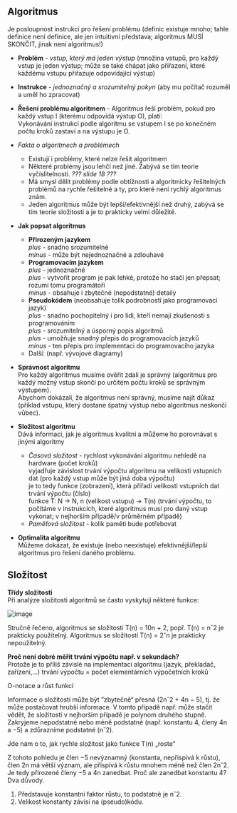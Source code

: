 ## Algoritmus
Je posloupnost instrukcí pro řešení problému (definic existuje mnoho; tahle definice není definice, ale jen intuitivní představa; algoritmus MUSÍ SKONČIT, jinak není algoritmus!)
- **Problém** - *vstup, který má jeden výstup* (množina vstupů, pro každý vstup je jeden výstup; může se také chápat jako přiřazení, které každému vstupu přiřazuje odpovídající výstup)
- **Instrukce** - *jednoznačný a srozumitelný pokyn* (aby mu počítač rozuměl a uměl ho zpracovat)
- **Řešení problému algoritmem** - Algoritmus řeší problém, pokud pro každý vstup I (kterému odpovídá výstup O), platí:\
Vykonávání instrukcí podle algoritmu se vstupem I se po konečném počtu kroků zastaví a na výstupu je O.

- *Fakta o algoritmech a problémech*
  - Existují i problémy, které nelze řešit algoritmem
  - Některé problémy jsou lehčí než jiné. Zabývá se tím teorie vyčíslitelnosti. *??? slide 18 ???*
  - Má smysl dělit problémy podle obtížnosti a algoritmicky řešitelných problémů na rychle řešitelné a ty, pro které není rychlý algoritmus znám.
  - Jeden algoritmus může být lepší/efektivnější než druhý, zabývá se tím teorie složitosti a je to prakticky velmi důležité.

- **Jak popsat algoritmus**
  - **Přirozeným jazykem**\
    *plus* - snadno srozumitelné\
    *minus* - může být nejednoznačné a zdlouhavé
  - **Programovacím jazykem**\
    *plus* - jednoznačné\
    *plus* - vytvořit program je pak lehké, protože ho stačí jen přepsat; rozumí tomu programátoři\
    *minus* - obsahuje i zbytečné (nepodstatné) detaily
  - **Pseudokódem** (neobsahuje tolik podrobností jako programovací jazyk)\
    *plus* - snadno pochopitelný i pro lidi, kteří nemají zkušenosti s programováním\
    *plus* - srozumitelný a úsporný popis algoritmů\
    *plus* - umožňuje snadný přepis do programovacích jazyků\
    *minus* - ten přepis pro implementaci do programovacího jazyka
  - Další: (např. vývojové diagramy)

- **Správnost algoritmu**\
Pro každý algoritmus musíme ověřit zdali je správný (algoritmus pro každý možný vstup skončí po určitém počtu kroků se správným výstupem).\
Abychom dokázali, že algoritmus není správný, musíme najít důkaz (příklad vstupu, který dostane špatný výstup nebo algoritmus neskončí vůbec).
- **Složitost algoritmu**\
Dává informaci, jak je algoritmus kvalitní a můžeme ho porovnávat s jinými algoritmy
  - *Časová složitost* - rychlost vykonávání algoritmu nehledě na hardware (počet kroků)\
  vyjadřuje závislost trvání výpočtu algoritmu na velikosti vstupních dat (pro každý vstup může být jiná doba výpočtu)\
  je to tedy funkce (zobrazení), která přiřadí velikosti vstupních dat trvání výpočtu (číslo)\
  funkce T: N -> N, n (velikost vstupu) -> T(n) (trvání výpočtu, to počítáme v instrukcích, které algoritmus musí pro daný vstup vykonat; v nejhorším případě/v průměrném případě)
  - *Paměťová složitost* - kolik paměti bude potřebovat
- **Optimalita algoritmu**\
Můžeme dokázat, že existuje (nebo neexistuje) efektivnější/lepší algoritmus pro řešení daného problému.

## Složitost
**Třídy složitosti** <br>
Při analýze složitosti algoritmů se často vyskytují některé funkce:

![image](https://github.com/Rexpes/upol_matros/assets/76534008/3efc84e8-ab38-44ac-af2f-ae5e83bdd59d)

Stručně řečeno, algoritmus se složitostí T(n) = 10n + 2, popř. T(n) = nˇ2 je prakticky použitelný.
Algoritmus se složitostí T(n) = 2ˇn je prakticky nepoužitelný.

**Proč není dobré měřit trvání výpočtu např. v sekundách?** <br>
Protože je to příliš závislé na implementaci algoritmu (jazyk, překladač, zařízení,...)
trvání výpočtu = počet elementárních výpočetních kroků

O-notace a růst funkcí<br>

Informace o složitosti může být ”zbytečně“ přesná (2nˇ2 + 4n − 5), tj. že může postačovat hrubší informace. V tomto případě např. může stačit vědět, že složitosti v nejhorším případě je polynom druhého stupně. Zakryjeme nepodstatné nebo méně podstatné
(např. konstantu 4, členy 4n a −5) a zdůrazníme podstatné (nˇ2).

Jde nám o to, jak rychle složitost jako funkce T(n) „roste“

Z tohoto pohledu je člen −5 nevýznamný (konstanta, nepřispívá k růstu), člen 2n má větší význam, ale přispívá k růstu mnohem méně než člen 2nˇ2.
Je tedy přirozené členy −5 a 4n zanedbat.
Proč ale zanedbat konstantu 4? Dva důvody.
1. Představuje konstantní faktor růstu, to podstatné je nˇ2.
2. Velikost konstanty závisí na (pseudo)kódu.
